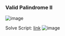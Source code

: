 <h3> Valid Palindrome II </h3>

![image](https://github.com/h4ckyou/h4ckyou.github.io/assets/127159644/ea9909f1-20ab-4847-a1b7-b06fab4577c8)

Solve Script: [link](https://github.com/h4ckyou/h4ckyou.github.io/blob/main/posts/programming/Leetcode/Valid%20Palindrome%20II/solve.py)
![image](https://github.com/h4ckyou/h4ckyou.github.io/assets/127159644/9af43b05-f809-4edb-87ca-3b8b1183be39)
